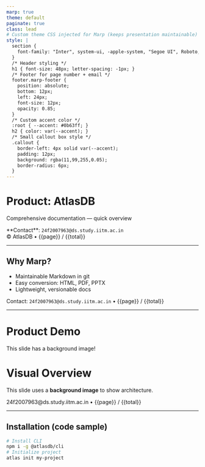 ```yaml
---
marp: true
theme: default
paginate: true
class: lead
# Custom theme CSS injected for Marp (keeps presentation maintainable)
style: |
  section {
    font-family: "Inter", system-ui, -apple-system, "Segoe UI", Roboto, "Helvetica Neue", Arial;
  }
  /* Header styling */
  h1 { font-size: 48px; letter-spacing: -1px; }
  /* Footer for page number + email */
  footer.marp-footer {
    position: absolute;
    bottom: 12px;
    left: 24px;
    font-size: 12px;
    opacity: 0.85;
  }
  /* Custom accent color */
  :root { --accent: #0b63ff; }
  h2 { color: var(--accent); }
  /* Small callout box style */
  .callout {
    border-left: 4px solid var(--accent);
    padding: 12px;
    background: rgba(11,99,255,0.05);
    border-radius: 6px;
  }
---
```


<!--
  Product Documentation — Marp
  Author: Technical Writer
  Contact: 24f2007963@ds.study.iitm.ac.in
-->

# Product: AtlasDB
Comprehensive documentation — quick overview

<div class="callout">
**Contact**: <code>24f2007963@ds.study.iitm.ac.in</code>
</div>

<footer class="marp-footer">© AtlasDB • <span>{{page}} / {{total}}</span></footer>

---

<!-- slide: class="center" -->

## Why Marp?
- Maintainable Markdown in git
- Easy conversion: HTML, PDF, PPTX
- Lightweight, versionable docs

<footer class="marp-footer">Contact: <code>24f2007963@ds.study.iitm.ac.in</code> • <span>{{page}} / {{total}}</span></footer>

---

<!-- _backgroundImage: url('https://picsum.photos/1200/800') -->
<!-- _color: white -->
# Product Demo
This slide has a background image!
<!-- You can also use your own image hosted in the repo (relative path). -->
# Visual Overview
This slide uses a **background image** to show architecture.

<footer class="marp-footer">24f2007963@ds.study.iitm.ac.in • <span>{{page}} / {{total}}</span></footer>

---

## Installation (code sample)

```bash
# Install CLI
npm i -g @atlasdb/cli
# Initialize project
atlas init my-project
